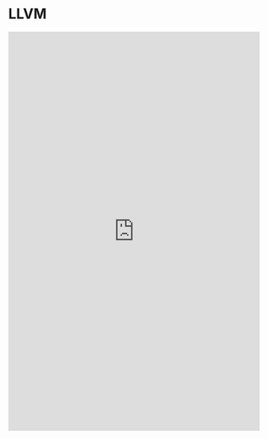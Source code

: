 # LLVM

<iframe src="https://heliaxdev.github.io/juvix-docs/juvix/llvm/" frameborder="0"  style="overflow:hidden;overflow-x:hidden;overflow-y:hidden;width:100%;" height="800" width="100%">